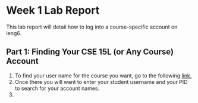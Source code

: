 # Week 1 Lab Report
This lab report will detail how to log into a course-specific account on ieng6.
## Part 1: Finding Your CSE 15L (or Any Course) Account
1. To find your user name for the course you want, go to the following [link.](https://sdacs.ucsd.edu/~icc/index.php)
2. Once there you will want to enter your student username and your PID to search for your account names.
3. 
